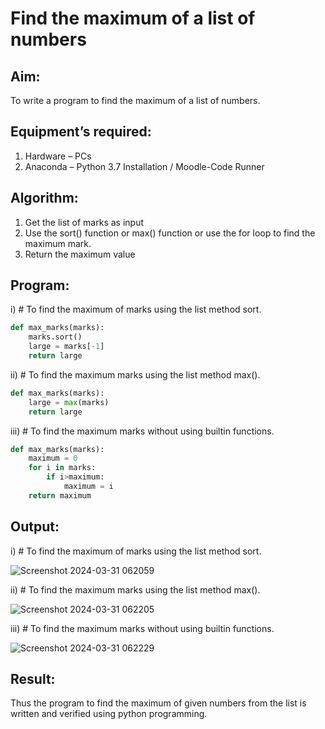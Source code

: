 # Find the maximum of a list of numbers
## Aim:
To write a program to find the maximum of a list of numbers.
## Equipment’s required:
1.	Hardware – PCs
2.	Anaconda – Python 3.7 Installation / Moodle-Code Runner
## Algorithm:
1.	Get the list of marks as input
2.	Use the sort() function or max() function or use the for loop to find the maximum mark.
3.	Return the maximum value
## Program:

i)	# To find the maximum of marks using the list method sort.
```Python
def max_marks(marks):
    marks.sort()
    large = marks[-1]
    return large
```

ii)	# To find the maximum marks using the list method max().
```Python
def max_marks(marks):
    large = max(marks)
    return large
```

iii) # To find the maximum marks without using builtin functions.
```Python
def max_marks(marks):
    maximum = 0
    for i in marks:
        if i>maximum:
            maximum = i
    return maximum
```



## Output:

i)	# To find the maximum of marks using the list method sort.

![Screenshot 2024-03-31 062059](https://github.com/NPravesh2005/FindMaximum/assets/164477756/4b291c33-30e9-450d-b1cb-9b7fe7b4a985)

ii)	# To find the maximum marks using the list method max().

![Screenshot 2024-03-31 062205](https://github.com/NPravesh2005/FindMaximum/assets/164477756/407dd227-4bb7-4a88-b7bd-9bc5bac1c847)

iii) # To find the maximum marks without using builtin functions.

![Screenshot 2024-03-31 062229](https://github.com/NPravesh2005/FindMaximum/assets/164477756/483f9a8a-3003-43f4-9a75-dca4e399e618)

## Result:
Thus the program to find the maximum of given numbers from the list is written and verified using python programming.
